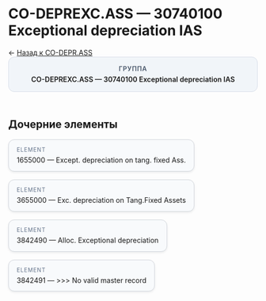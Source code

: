 # CO-DEPREXC.ASS — 30740100 Exceptional depreciation IAS
<p class="cc-breadcrumb">← <a href='../../level_02/CO-DEPR.ASS/'>Назад к CO-DEPR.ASS</a></p>
<style>
.cc-container { display: flex; flex-direction: column; gap: 1.5rem; }
.cc-breadcrumb { margin: 0; }
.cc-parent { padding: 1rem 1.25rem; border-radius: 12px; background: #f1f5f9; border: 1px solid #d8dee9; text-align: center; font-weight: 600; }
.cc-parent .cc-tag { font-size: 0.8rem; text-transform: uppercase; color: #475569; letter-spacing: 0.06em; }
.cc-children { display: flex; flex-wrap: wrap; gap: 1rem; }
.cc-tile { display: block; min-width: 180px; padding: 0.85rem 1rem; border-radius: 12px; border: 1px solid #d1d5db; background: #ffffff; box-shadow: 0 2px 4px rgba(15, 23, 42, 0.08); transition: transform 0.1s ease, box-shadow 0.1s ease; color: inherit; text-decoration: none; }
.cc-tile:hover { transform: translateY(-2px); box-shadow: 0 6px 12px rgba(15, 23, 42, 0.15); }
.cc-tile-leaf { background: #f8fafc; }
.cc-tag { font-size: 0.7rem; color: #64748b; text-transform: uppercase; letter-spacing: 0.08em; margin-bottom: 0.3rem; }
</style>
<div class='cc-container'>
  <div class='cc-parent'>
    <div class='cc-tag'>Группа</div>
    <div>CO-DEPREXC.ASS — 30740100 Exceptional depreciation IAS</div>
  </div>
  <div>
    <h2>Дочерние элементы</h2>
<div class='cc-children'><div class='cc-tile cc-tile-leaf'><div class='cc-tag'>ELEMENT</div><div>1655000 — Except. depreciation on tang. fixed Ass.</div></div><div class='cc-tile cc-tile-leaf'><div class='cc-tag'>ELEMENT</div><div>3655000 — Exc. depreciation on Tang.Fixed Assets</div></div><div class='cc-tile cc-tile-leaf'><div class='cc-tag'>ELEMENT</div><div>3842490 — Alloc. Exceptional depreciation</div></div><div class='cc-tile cc-tile-leaf'><div class='cc-tag'>ELEMENT</div><div>3842491 — &gt;&gt;&gt; No valid master record</div></div></div>
  </div>
</div>
